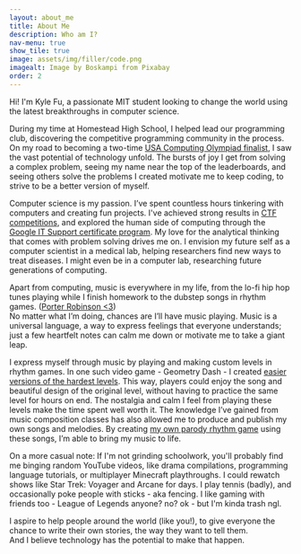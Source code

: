 ```yaml
---
layout: about_me
title: About Me
description: Who am I?
nav-menu: true
show_tile: true
image: assets/img/filler/code.png
imagealt: Image by Boskampi from Pixabay
order: 2
---
```


Hi! I'm Kyle Fu, a passionate MIT student looking to change the world using the latest breakthroughs in computer science.

During my time at Homestead High School, I helped lead our programming club, discovering the competitive programming community in the process. On my road to becoming a two-time [USA Computing Olympiad finalist](http://www.usaco.org/index.php?page=finalists21), I saw the vast potential of technology unfold. The bursts of joy I get from solving a complex problem, seeing my name near the top of the leaderboards, and seeing others solve the problems I created motivate me to keep coding, to strive to be a better version of myself.

Computer science is my passion. I’ve spent countless hours tinkering with computers and creating fun projects. I've achieved strong results in [CTF competitions](https://github.com/Giantpizzahead/ctf-archive), and explored the human side of computing through the [Google IT Support certificate program](https://coursera.org/share/3a5adcb9128aa8bea5b79e02ef0d56ad). My love for the analytical thinking that comes with problem solving drives me on. I envision my future self as a computer scientist in a medical lab, helping researchers find new ways to treat diseases. I might even be in a computer lab, researching future generations of computing.

Apart from computing, music is everywhere in my life, from the lo-fi hip hop tunes playing while I finish homework to the dubstep songs in rhythm games. ([Porter Robinson <3](https://www.youtube.com/watch?v=qMc-4GsuXJc&t=5635s))
<br>
No matter what I’m doing, chances are I’ll have music playing. Music is a universal language, a way to express feelings that everyone understands; just a few heartfelt notes can calm me down or motivate me to take a giant leap.

I express myself through music by playing and making custom levels in rhythm games. In one such video game - Geometry Dash - I created [easier versions of the hardest levels](https://www.youtube.com/watch?v=QM2dwb0GnkA). This way, players could enjoy the song and beautiful design of the original level, without having to practice the same level for hours on end. The nostalgia and calm I feel from playing these levels make the time spent well worth it. The knowledge I’ve gained from music composition classes has also allowed me to produce and publish my own songs and melodies. By creating [my own parody rhythm game](https://all-things-web.herokuapp.com/Just%20JS%20and%20Beats/index.html) using these songs, I’m able to bring my music to life.

On a more casual note: If I'm not grinding schoolwork, you'll probably find me binging random YouTube videos, like drama compilations, programming language tutorials, or multiplayer Minecraft playthroughs. I could rewatch shows like Star Trek: Voyager and Arcane for days. I play tennis (badly), and occasionally poke people with sticks - aka fencing. I like gaming with friends too - League of Legends anyone? no? ok - but I'm kinda trash ngl.

I aspire to help people around the world (like you!), to give everyone the chance to write their own stories, the way they want to tell them.
<br>
And I believe technology has the potential to make that happen.